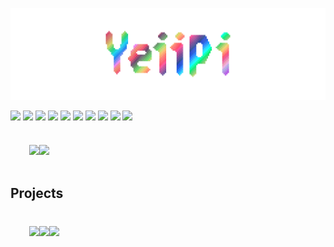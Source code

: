[![Banner](assets/banner_white_bg.png)](https://github.com/yeiipi)

![](https://img.shields.io/badge/Linux-informational?style=flat&logo=linux&logoColor=ffffff&color=141321)
![](https://img.shields.io/badge/Vim-informational?style=flat&logo=vim&logoColor=fff&color=141321)
![](https://img.shields.io/badge/Python3-informational?style=flat&logo=python&logoColor=ffffff&color=141321)
![](https://img.shields.io/badge/C++-informational?style=flat&logo=c%2B%2B&logoColor=ffffff&color=141321)
![](https://img.shields.io/badge/Latex-informational?style=flat&logo=latex&logoColor=ffffff&color=141321)
![](https://img.shields.io/badge/PostgreSQL-informational?style=flat&logo=postgresql&logoColor=fff&color=141321)
![](https://img.shields.io/badge/Golang-informational?style=flat&logo=go&logoColor=ffffff&color=141321)
![](https://img.shields.io/badge/Javascript-informational?style=flat&logo=javascript&logoColor=fff&color=141321)
![](https://img.shields.io/badge/Shell-informational?style=flat&logo=shell&logoColor=fff&color=141321)
![](https://img.shields.io/badge/Django-informational?style=flat&logo=django&logoColor=ffffff&color=141321)



<div style="display:flex;margin:10px;padding:20px">
<a href="https://github.com/yeiipi">
    <img align="center" src="https://github-readme-stats.vercel.app/api/top-langs/?username=yeiipi&theme=radical&custom_title=Most%20used%20language:&layout=compact&hide=tex,html" />
</a>
<a href="https://github.com/yeiipi">
    <img align="center" src="https://github-readme-stats.vercel.app/api?username=yeiipi&show_icons=true&theme=radical&custom_title=My%20Github%20Stats:" />
</a>
</div>

## Projects

<div style="display:flex;margin:10px;padding:20px">
<a href="https://github.com/yeiipi/esteganew">
    <img align="center" src="https://github-readme-stats.vercel.app/api/pin/?username=yeiipi&repo=esteganew&theme=radical" />
</a>
<a href="https://github.com/yeiipi/Proyeccion-de-Perspectiva">
<img align="center" src="https://github-readme-stats.vercel.app/api/pin/?username=yeiipi&repo=Proyeccion-de-Perspectiva&theme=radical" />
</a>
<a href="https://github.com/yeiipi/music-path">
    <img align="center" src="https://github-readme-stats.vercel.app/api/pin/?username=yeiipi&repo=music-path&theme=radical" />
</a>
</div>





